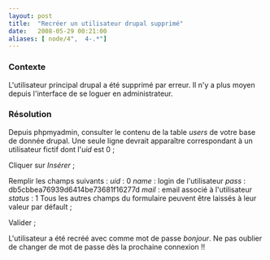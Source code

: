 ```yaml
---
layout: post
title:  "Recréer un utilisateur drupal supprimé"
date:   2008-05-29 00:21:00
aliases: [ node/4",  4-.*"]
---
```

### Contexte

L'utilisateur principal drupal a été supprimé par erreur. Il n'y a plus
moyen depuis l'interface de se loguer en administrateur.

### Résolution

Depuis phpmyadmin, consulter le contenu de la table *users* de votre
base de donnée drupal. Une seule ligne devrait apparaître correspondant
à un utilisateur fictif dont l'*uid* est 0 ;

Cliquer sur *Insérer* ;

Remplir les champs suivants :
 *uid* : 0
 *name* : login de l'utilisateur
 *pass* : db5cbbea76939d6414be73681f16277d
 *mail* : email associé à l'utilisateur
 *status* : 1
 Tous les autres champs du formulaire peuvent être laissés à leur valeur
par défault ;

Valider ;

L'utilisateur a été recréé avec comme mot de passe *bonjour*. Ne pas
oublier de changer de mot de passe dès la prochaine connexion !!

